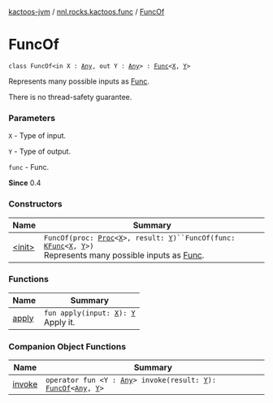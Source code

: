 [kactoos-jvm](../../index.md) / [nnl.rocks.kactoos.func](../index.md) / [FuncOf](./index.md)

# FuncOf

`class FuncOf<in X : `[`Any`](https://kotlinlang.org/api/latest/jvm/stdlib/kotlin/-any/index.html)`, out Y : `[`Any`](https://kotlinlang.org/api/latest/jvm/stdlib/kotlin/-any/index.html)`> : `[`Func`](../../nnl.rocks.kactoos/-func/index.md)`<`[`X`](index.md#X)`, `[`Y`](index.md#Y)`>`

Represents many possible inputs as [Func](../../nnl.rocks.kactoos/-func/index.md).

There is no thread-safety guarantee.

### Parameters

`X` - Type of input.

`Y` - Type of output.

`func` - Func.

**Since**
0.4

### Constructors

| Name | Summary |
|---|---|
| [&lt;init&gt;](-init-.md) | `FuncOf(proc: `[`Proc`](../../nnl.rocks.kactoos/-proc/index.md)`<`[`X`](index.md#X)`>, result: `[`Y`](index.md#Y)`)``FuncOf(func: `[`KFunc`](../../nnl.rocks.kactoos/-k-func.md)`<`[`X`](index.md#X)`, `[`Y`](index.md#Y)`>)`<br>Represents many possible inputs as [Func](../../nnl.rocks.kactoos/-func/index.md). |

### Functions

| Name | Summary |
|---|---|
| [apply](apply.md) | `fun apply(input: `[`X`](index.md#X)`): `[`Y`](index.md#Y)<br>Apply it. |

### Companion Object Functions

| Name | Summary |
|---|---|
| [invoke](invoke.md) | `operator fun <Y : `[`Any`](https://kotlinlang.org/api/latest/jvm/stdlib/kotlin/-any/index.html)`> invoke(result: `[`Y`](invoke.md#Y)`): `[`FuncOf`](./index.md)`<`[`Any`](https://kotlinlang.org/api/latest/jvm/stdlib/kotlin/-any/index.html)`, `[`Y`](invoke.md#Y)`>` |

